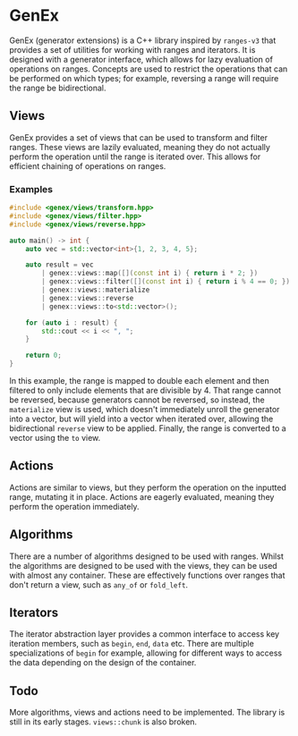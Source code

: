 # GenEx

GenEx (generator extensions) is a C++ library inspired by `ranges-v3` that provides a set of utilities for working with
ranges and iterators. It is designed with a generator interface, which allows for lazy evaluation of operations on
ranges. Concepts are used to restrict the operations that can be performed on which types; for example, reversing a
range will require the range be bidirectional.

## Views

GenEx provides a set of views that can be used to transform and filter ranges. These views are lazily evaluated, meaning
they do not actually perform the operation until the range is iterated over. This allows for efficient chaining of
operations on ranges.

### Examples

```cpp
#include <genex/views/transform.hpp>
#include <genex/views/filter.hpp>
#include <genex/views/reverse.hpp>

auto main() -> int {
    auto vec = std::vector<int>{1, 2, 3, 4, 5};

    auto result = vec
        | genex::views::map([](const int i) { return i * 2; })
        | genex::views::filter([](const int i) { return i % 4 == 0; })
        | genex::views::materialize
        | genex::views::reverse
        | genex::views::to<std::vector>();

    for (auto i : result) {
        std::cout << i << ", ";
    }

    return 0;
}
```

In this example, the range is mapped to double each element and then filtered to only include elements that are
divisible by 4. That range cannot be reversed, because generators cannot be reversed, so instead, the `materialize` view
is used, which doesn't immediately unroll the generator into a vector, but will yield into a vector when iterated over,
allowing the bidirectional `reverse` view to be applied. Finally, the range is converted to a vector using the `to`
view.

## Actions

Actions are similar to views, but they perform the operation on the inputted range, mutating it in place. Actions are
eagerly evaluated, meaning they perform the operation immediately.

## Algorithms

There are a number of algorithms designed to be used with ranges. Whilst the algorithms are designed to be used with the
views, they can be used with almost any container. These are effectively functions over ranges that don't return a view,
such as `any_of` or `fold_left`.

## Iterators

The iterator abstraction layer provides a common interface to access key iteration members, such as `begin`, `end`,
`data` etc. There are multiple specializations of `begin` for example, allowing for different ways to access the data
depending on the design of the container.

## Todo

More algorithms, views and actions need to be implemented. The library is still in its early stages. `views::chunk` is
also broken.
